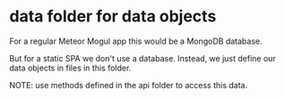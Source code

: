 # data folder for data objects

For a regular Meteor Mogul app this would be a MongoDB database.

But for a static SPA we don't use a database.  Instead, we just define our data objects in files in this folder.

NOTE: use methods defined in the api folder to access this data.
